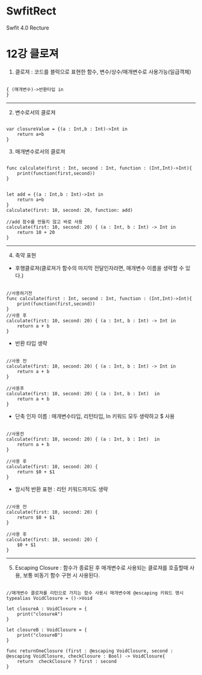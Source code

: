 # SwfitRect
Swfit 4.0 Recture

12강 클로져
===========
1. 클로져 : 코드를 블럭으로 표현한 함수, 변수/상수/매개변수로 사용가능(일급객체)
<pre><code>
{ (매개변수)->반환타입 in
}
</pre></code>
* * *
2. 변수로서의 클로져
<pre><code>
var closureValue = {(a : Int,b : Int)->Int in
    return a+b
}
</pre></code>
3. 매개변수로서의 클로져
<pre><code>
func calculate(first : Int, second : Int, function : (Int,Int)->Int){
    print(function(first,second))
}


let add = {(a : Int,b : Int)->Int in
    return a+b
}
calculate(first: 10, second: 20, function: add)

//add 함수를 만들지 않고 바로 사용
calculate(first: 10, second: 20) { (a : Int, b : Int) -> Int in
    return 10 + 20
}
</pre></code>
* * *
4. 축약 표현
* 후행클로져(클로져가 함수의 마지막 전달인자라면, 매개변수 이름을 생략할 수 있다.)
<pre><code>
//사용하기전
func calculate(first : Int, second : Int, function : (Int,Int)->Int){
    print(function(first,second))
}
//사용 후
calculate(first: 10, second: 20) { (a : Int, b : Int) -> Int in
    return a + b
}
</pre></code>
* 반환 타입 생략
<pre><code>
//사용 전
calculate(first: 10, second: 20) { (a : Int, b : Int) -> Int in
    return a + b
}

//사용후
calculate(first: 10, second: 20) { (a : Int, b : Int)  in
    return a + b
}
</pre></code>
* 단축 인자 이름 : 매개변수타입, 리턴타입, In 키워드 모두 생략하고 $ 사용
<pre><code>
//사용전
calculate(first: 10, second: 20) { (a : Int, b : Int)  in
    return a + b
}

//사용 후
calculate(first: 10, second: 20) {
    return $0 + $1
}
</pre></code>
* 암시적 반환 표현 : 리턴 키워드까지도 생략
<pre><code>
//사용 전
calculate(first: 10, second: 20) {
    return $0 + $1
}

//사용 후
calculate(first: 10, second: 20) {
    $0 + $1
}
</pre></code>
* * *
5. Escaping Closure : 함수가 종료된 후 매개변수로 사용되는 클로져를 호출할때 사용, 보통 비동기 함수 구현 시 사용된다.
<pre><code>
//매개변수 클로져를 리턴으로 가지는 함수 사용시 매개변수에 @escaping 키워드 명시
typealias VoidClosure = ()->Void

let closureA : VoidClosure = {
    print("closureA")
}

let closureB : VoidClosure = {
    print("closureB")
}

func returnOneClosure (first : @escaping VoidClosure, second : @escaping VoidClosure, checkClosure : Bool) -> VoidClosure{
    return  checkClosure ? first : second
}
</pre></code>
